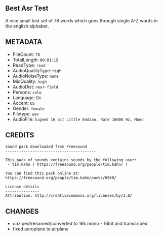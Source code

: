 ## Best Asr Test

A nice small test set of 78 words which goes through single A-Z words in the english alphabet.

## METADATA
 - FileCount: ` 78 `
 - TotalLength: ` 00:01:15 `
 - ReadType: ` read `
 - AudioQualityType: ` high `
 - AudioNoiseType: ` none `
 - MicQuality: ` high `
 - AudioDist: ` near-field `
 - Persons: ` solo `
 - Language: ` EN `
 - Accent: ` US `
 - Gender: ` female `
 - Filetype: ` wav `
 - AudioFile: ` Signed 16 bit Little Endian, Rate 16000 Hz, Mono `

## CREDITS
```text
Sound pack downloaded from Freesound
----------------------------------------

This pack of sounds contains sounds by the following user:
 - tim.kahn ( https://freesound.org/people/tim.kahn/ )

You can find this pack online at: https://freesound.org/people/tim.kahn/packs/6960/

License details
---------------
Attribution: http://creativecommons.org/licenses/by/3.0/
```

## CHANGES
 - unziped/renamed/converted to 16k mono - 16bit and transcribed
 - fixed aeroplane to airplane
